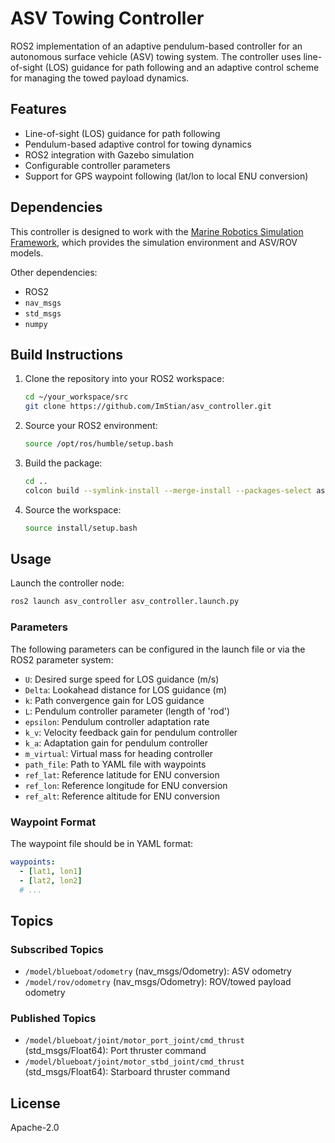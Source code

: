 # ASV Towing Controller

ROS2 implementation of an adaptive pendulum-based controller for an autonomous surface vehicle (ASV) towing system. The controller uses line-of-sight (LOS) guidance for path following and an adaptive control scheme for managing the towed payload dynamics.

## Features

- Line-of-sight (LOS) guidance for path following
- Pendulum-based adaptive control for towing dynamics
- ROS2 integration with Gazebo simulation
- Configurable controller parameters
- Support for GPS waypoint following (lat/lon to local ENU conversion)

## Dependencies

This controller is designed to work with the [Marine Robotics Simulation Framework](https://github.com/markusbuchholz/marine-robotics-sim-framework), which provides the simulation environment and ASV/ROV models.

Other dependencies:
- ROS2
- `nav_msgs`
- `std_msgs`
- `numpy`

## Build Instructions

1. Clone the repository into your ROS2 workspace:
   ```bash
   cd ~/your_workspace/src
   git clone https://github.com/ImStian/asv_controller.git
   ```

2. Source your ROS2 environment:
   ```bash
   source /opt/ros/humble/setup.bash
   ```

3. Build the package:
   ```bash
   cd ..
   colcon build --symlink-install --merge-install --packages-select asv_controller
   ```

4. Source the workspace:
   ```bash
   source install/setup.bash
   ```

## Usage

Launch the controller node:
```bash
ros2 launch asv_controller asv_controller.launch.py
```

### Parameters

The following parameters can be configured in the launch file or via the ROS2 parameter system:

- `U`: Desired surge speed for LOS guidance (m/s)
- `Delta`: Lookahead distance for LOS guidance (m)
- `k`: Path convergence gain for LOS guidance
- `L`: Pendulum controller parameter (length of 'rod')
- `epsilon`: Pendulum controller adaptation rate
- `k_v`: Velocity feedback gain for pendulum controller
- `k_a`: Adaptation gain for pendulum controller
- `m_virtual`: Virtual mass for heading controller
- `path_file`: Path to YAML file with waypoints
- `ref_lat`: Reference latitude for ENU conversion
- `ref_lon`: Reference longitude for ENU conversion
- `ref_alt`: Reference altitude for ENU conversion

### Waypoint Format

The waypoint file should be in YAML format:
```yaml
waypoints:
  - [lat1, lon1]
  - [lat2, lon2]
  # ...
```

## Topics

### Subscribed Topics
- `/model/blueboat/odometry` (nav_msgs/Odometry): ASV odometry
- `/model/rov/odometry` (nav_msgs/Odometry): ROV/towed payload odometry

### Published Topics
- `/model/blueboat/joint/motor_port_joint/cmd_thrust` (std_msgs/Float64): Port thruster command
- `/model/blueboat/joint/motor_stbd_joint/cmd_thrust` (std_msgs/Float64): Starboard thruster command

## License
Apache-2.0
